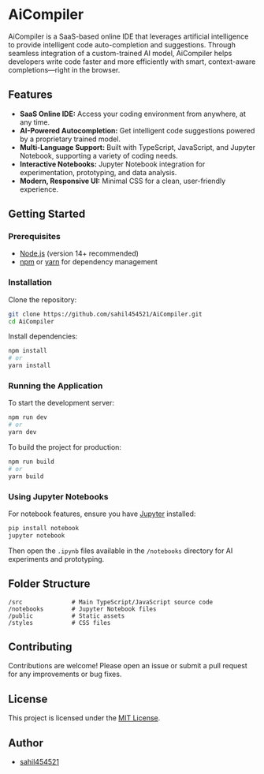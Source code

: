 # AiCompiler

AiCompiler is a SaaS-based online IDE that leverages artificial intelligence to provide intelligent code auto-completion and suggestions. Through seamless integration of a custom-trained AI model, AiCompiler helps developers write code faster and more efficiently with smart, context-aware completions—right in the browser.

## Features

- **SaaS Online IDE:** Access your coding environment from anywhere, at any time.
- **AI-Powered Autocompletion:** Get intelligent code suggestions powered by a proprietary trained model.
- **Multi-Language Support:** Built with TypeScript, JavaScript, and Jupyter Notebook, supporting a variety of coding needs.
- **Interactive Notebooks:** Jupyter Notebook integration for experimentation, prototyping, and data analysis.
- **Modern, Responsive UI:** Minimal CSS for a clean, user-friendly experience.

## Getting Started

### Prerequisites

- [Node.js](https://nodejs.org/) (version 14+ recommended)
- [npm](https://www.npmjs.com/) or [yarn](https://yarnpkg.com/) for dependency management

### Installation

Clone the repository:
```bash
git clone https://github.com/sahil454521/AiCompiler.git
cd AiCompiler
```

Install dependencies:
```bash
npm install
# or
yarn install
```

### Running the Application

To start the development server:
```bash
npm run dev
# or
yarn dev
```

To build the project for production:
```bash
npm run build
# or
yarn build
```

### Using Jupyter Notebooks

For notebook features, ensure you have [Jupyter](https://jupyter.org/) installed:
```bash
pip install notebook
jupyter notebook
```

Then open the `.ipynb` files available in the `/notebooks` directory for AI experiments and prototyping.

## Folder Structure

```
/src              # Main TypeScript/JavaScript source code
/notebooks        # Jupyter Notebook files
/public           # Static assets
/styles           # CSS files
```

## Contributing

Contributions are welcome! Please open an issue or submit a pull request for any improvements or bug fixes.

## License

This project is licensed under the [MIT License](LICENSE).

## Author

- [sahil454521](https://github.com/sahil454521)

